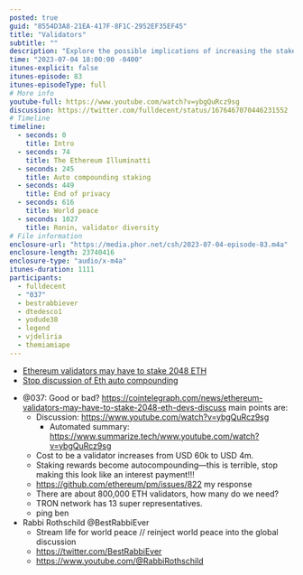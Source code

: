```yaml
---
posted: true
guid: "8554D3A8-21EA-417F-8F1C-2952EF35EF45"
title: "Validators"
subtitle: ""
description: "Explore the possible implications of increasing the stakes for Ethereum validators from 32 ETH to 2048 ETH. Would fewer validators be a positive or negative development? Join us as we debate auto-compounding staking payments and the future of privacy!"
time: "2023-07-04 18:00:00 -0400"
itunes-explicit: false
itunes-episode: 83
itunes-episodeType: full
# More info
youtube-full: https://www.youtube.com/watch?v=ybgQuRcz9sg
discussion: https://twitter.com/fulldecent/status/1676467070446231552
# Timeline
timeline:
  - seconds: 0
    title: Intro
  - seconds: 74
    title: The Ethereum Illuminatti
  - seconds: 245
    title: Auto compounding staking
  - seconds: 449
    title: End of privacy
  - seconds: 616
    title: World peace
  - seconds: 1027
    title: Ronin, validator diversity
# File information
enclosure-url: "https://media.phor.net/csh/2023-07-04-episode-83.m4a"
enclosure-length: 23740416
enclosure-type: "audio/x-m4a"
itunes-duration: 1111
participants:
  - fulldecent
  - "037"
  - bestrabbiever
  - dtedesco1
  - yodude38
  - legend
  - vjdeliria
  - themiamiape
---
```


- [Ethereum validators may have to stake 2048 ETH](https://cointelegraph.com/news/ethereum-validators-may-have-to-stake-2048-eth-devs-discuss)
- [Stop discussion of Eth auto compounding](https://github.com/ethereum/pm/issues/822)

<!--end of quick notes-->

- @037: Good or bad? https://cointelegraph.com/news/ethereum-validators-may-have-to-stake-2048-eth-devs-discuss main points are:
  - Discussion: https://www.youtube.com/watch?v=ybgQuRcz9sg 
    - Automated summary: https://www.summarize.tech/www.youtube.com/watch?v=ybgQuRcz9sg
  - Cost to be a validator increases from USD 60k to USD 4m.
  - Staking rewards become autocompounding—this is terrible, stop making this look like an interest payment!!!
  - https://github.com/ethereum/pm/issues/822 my response
  - There are about 800,000 ETH validators, how many do we need?
  - TRON network has 13 super representatives.
  - ping ben
- Rabbi Rothschild @BestRabbiEver
  - Stream life for world peace // reinject world peace into the global discussion
  - https://twitter.com/BestRabbiEver 
  - https://www.youtube.com/@RabbiRothschild 
